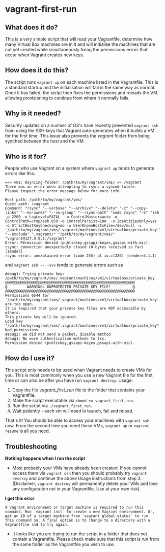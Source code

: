 # vagrant-first-run

## What does it do?
This is a very simple script that will read your Vagrantfile, determine how many Virtual Box machines are in it and will initialise the machines that are not yet created while simultaneously fixing the permissions errors that occur when Vagrant creates new keys.

## How does it do this?
The script runs `vagrant up` on each machine listed in the Vagrantfile. This is a standard startup and the initialisation will fail in the same way as normal. Once it has failed, the script then fixes the permissions and reloads the VM, allowing provisioning to continue from where it normally fails.

## Why is it needed?
Security updates on a number of OS's have recently prevented `vagrant ssh` from using the SSH keys that Vagrant auto-generates when it builds a VM for the first time. This issue also prevents the *vagrant* folder from being synched between the host and the VM.

## Who is it for?
People who use Vagrant on a system where `vagrant up` tends to generate errors like this:

```
==> vm1: Rsyncing folder: /path/to/my/vagrant/vms/ => /vagrant
There was an error when attempting to rsync a synced folder.
Please inspect the error message below for more info.

Host path: /path/to/my/vagrant/vms/
Guest path: /vagrant
Command: "rsync" "--verbose" "--archive" "--delete" "-z" "--copy-links" "--no-owner" "--no-group" "--rsync-path" "sudo rsync" "-e" "ssh -p 2200 -o LogLevel=FATAL  -o ControlMaster=auto -o ControlPath=/tmp/ssh.850 -o ControlPersist=10m  -o IdentitiesOnly=yes -o StrictHostKeyChecking=no -o UserKnownHostsFile=/dev/null -i '/path/to/my/vagrant/vms/.vagrant/machines/vm1/virtualbox/private_key'" "--exclude" ".vagrant/" "/path/to/my/vagrant/vms/" "vagrant@127.0.0.1:/vagrant"
Error: Permission denied (publickey,gssapi-keyex,gssapi-with-mic).
rsync: connection unexpectedly closed (0 bytes received so far) [sender]
rsync error: unexplained error (code 255) at io.c(226) [sender=3.1.1]
```

and `vagrant ssh -- -vvv` tends to generate errors such as

```
debug1: Trying private key: /path/to/my/vagrant/vms/.vagrant/machines/vm1/virtualbox/private_key
@@@@@@@@@@@@@@@@@@@@@@@@@@@@@@@@@@@@@@@@@@@@@@@@@@@@@@@@@@@
@         WARNING: UNPROTECTED PRIVATE KEY FILE!          @
@@@@@@@@@@@@@@@@@@@@@@@@@@@@@@@@@@@@@@@@@@@@@@@@@@@@@@@@@@@
Permissions 0644 for '/path/to/my/vagrant/vms/.vagrant/machines/vm1/virtualbox/private_key' are too open.
It is required that your private key files are NOT accessible by others.
This private key will be ignored.
Load key "/path/to/my/vagrant/vms/.vagrant/machines/vm1/virtualbox/private_key": bad permissions
debug2: we did not send a packet, disable method
debug1: No more authentication methods to try.
Permission denied (publickey,gssapi-keyex,gssapi-with-mic).
```

## How do I use it?
This script only needs to be used when Vagrant needs to create VMs for you. This is most commonly when you use a new Vagrant file for the first time or can also be after you have run `vagrant destroy`.
Usage:
1. Copy the file *vagrant_first_run* file to the folder that contains your Vagrantfile.
2. Make the script executable via `chmod +x vagrant_first_run`.
3. Run the script via `./vagrant_first_run`.
4. Wait patiently - each vm will need to launch, fail and reload.

That's it! You should be able to access your machines with `vagrant ssh` now. From the second time you need these VMs, `vagrant up` or `vagrant resume` is all you need.

## Troubleshooting
**Nothing happens when I run the script**
 - Most probably your VMs have already been created. If you cannot access them via `vagrant ssh` then you should probably try `vagrant destroy` and continue the above Usage instructions from step 3. (Disclaimer, `vagrant destroy` will permanently delete your VMs and lose any configuration not in your Vagrantfile. Use at your own risk).
 
**I get this error**
```
A Vagrant environment or target machine is required to run this
command. Run `vagrant init` to create a new Vagrant environment. Or,
get an ID of a target machine from `vagrant global-status` to run
this command on. A final option is to change to a directory with a
Vagrantfile and to try again.
```
 - It looks like you are trying to run the script in a folder that does not contain a Vagrantfile. Please check make sure that this script is run from the same folder as the Vagrantfile you wish to use.
